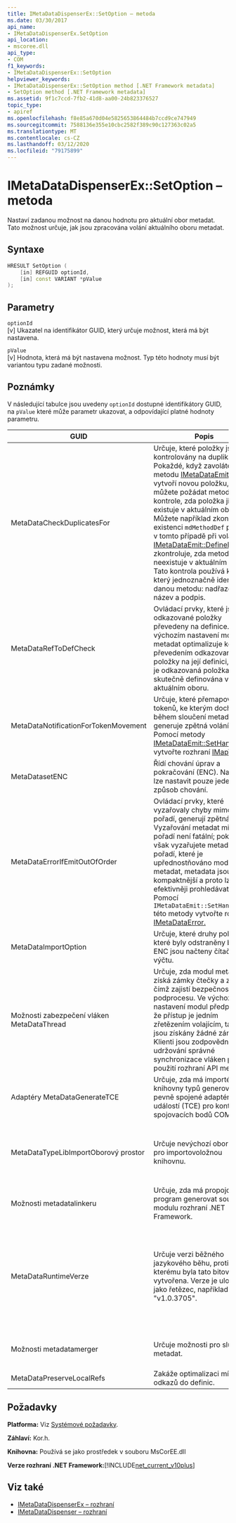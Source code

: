 ```yaml
---
title: IMetaDataDispenserEx::SetOption – metoda
ms.date: 03/30/2017
api_name:
- IMetaDataDispenserEx.SetOption
api_location:
- mscoree.dll
api_type:
- COM
f1_keywords:
- IMetaDataDispenserEx::SetOption
helpviewer_keywords:
- IMetaDataDispenserEx::SetOption method [.NET Framework metadata]
- SetOption method [.NET Framework metadata]
ms.assetid: 9f1c7ccd-7fb2-41d8-aa00-24b823376527
topic_type:
- apiref
ms.openlocfilehash: f8e85a670d04e5825653864484b7ccd9ce747949
ms.sourcegitcommit: 7588136e355e10cbc2582f389c90c127363c02a5
ms.translationtype: MT
ms.contentlocale: cs-CZ
ms.lasthandoff: 03/12/2020
ms.locfileid: "79175899"
---
```

# <a name="imetadatadispenserexsetoption-method"></a>IMetaDataDispenserEx::SetOption – metoda
Nastaví zadanou možnost na danou hodnotu pro aktuální obor metadat. Tato možnost určuje, jak jsou zpracována volání aktuálního oboru metadat.  
  
## <a name="syntax"></a>Syntaxe  
  
```cpp  
HRESULT SetOption (  
    [in] REFGUID optionId,
    [in] const VARIANT *pValue  
);  
```  
  
## <a name="parameters"></a>Parametry  
 `optionId`  
 [v] Ukazatel na identifikátor GUID, který určuje možnost, která má být nastavena.  
  
 `pValue`  
 [v] Hodnota, která má být nastavena možnost. Typ této hodnoty musí být variantou typu zadané možnosti.  
  
## <a name="remarks"></a>Poznámky  
 V následující tabulce jsou uvedeny `optionId` dostupné identifikátory GUID, na `pValue` které může parametr ukazovat, a odpovídající platné hodnoty parametru.  
  
|GUID|Popis|`pValue`Parametr|  
|----------|-----------------|------------------------|  
|MetaDataCheckDuplicatesFor|Určuje, které položky jsou kontrolovány na duplikáty. Pokaždé, když zavoláte metodu [IMetaDataEmit,](../../../../docs/framework/unmanaged-api/metadata/imetadataemit-interface.md) která vytvoří novou položku, můžete požádat metodu ke kontrole, zda položka již existuje v aktuálním oboru. Můžete například zkontrolovat existenci `mdMethodDef` položek; v tomto případě při volání [IMetaDataEmit::DefineMethod](../../../../docs/framework/unmanaged-api/metadata/imetadataemit-definemethod-method.md), zkontroluje, zda metoda již neexistuje v aktuálním oboru. Tato kontrola používá klíč, který jednoznačně identifikuje danou metodu: nadřazený typ, název a podpis.|Musí být varianta typu UI4 a musí obsahovat kombinaci hodnot [CorCheckDuplicatesPro](../../../../docs/framework/unmanaged-api/metadata/corcheckduplicatesfor-enumeration.md) výčet.|  
|MetaDataRefToDefCheck|Ovládací prvky, které jsou odkazované položky převedeny na definice. Ve výchozím nastavení modul metadat optimalizuje kód převedením odkazované položky na její definici, pokud je odkazovaná položka skutečně definována v aktuálním oboru.|Musí být variantou typu UI4 a musí obsahovat kombinaci hodnot výčtu [CorRefToDefCheck.](../../../../docs/framework/unmanaged-api/metadata/correftodefcheck-enumeration.md)|  
|MetaDataNotificationForTokenMovement|Určuje, které přemapování tokenů, ke kterým dochází během sloučení metadat, generuje zpětná volání. Pomocí metody [IMetaDataEmit::SetHandler](../../../../docs/framework/unmanaged-api/metadata/imetadataemit-sethandler-method.md) vytvořte rozhraní [IMapToken.](../../../../docs/framework/unmanaged-api/metadata/imaptoken-interface.md)|Musí být variantou typu UI4 a musí obsahovat kombinaci hodnot výčtu [CorNotificationForTokenMovement.](../../../../docs/framework/unmanaged-api/metadata/cornotificationfortokenmovement-enumeration.md)|  
|MetaDatasetENC|Řídí chování úprav a pokračování (ENC). Najednou lze nastavit pouze jeden způsob chování.|Musí být varianta typu UI4 a musí obsahovat hodnotu výčtu [CorSetENC.](../../../../docs/framework/unmanaged-api/metadata/corsetenc-enumeration.md) Hodnota není bitová maska.|  
|MetaDataErrorIfEmitOutOfOrder|Ovládací prvky, které vyzařovaly chyby mimo pořadí, generují zpětná volání. Vyzařování metadat mimo pořadí není fatální; pokud však vyzařujete metadata v pořadí, které je upřednostňováno modulem metadat, metadata jsou kompaktnější a proto lze efektivněji prohledávat. Pomocí `IMetaDataEmit::SetHandler` této metody vytvořte rozhraní [IMetaDataError.](../../../../docs/framework/unmanaged-api/metadata/imetadataerror-interface.md)|Musí být varianta typu UI4 a musí obsahovat kombinaci hodnot [výčtu CorErrorIfEmitOutOfOrder.](../../../../docs/framework/unmanaged-api/metadata/corerrorifemitoutoforder-enumeration.md)|  
|MetaDataImportOption|Určuje, které druhy položek, které byly odstraněny během ENC jsou načteny čítačem výčtu.|Musí být varianta typu UI4 a musí obsahovat kombinaci hodnot výčtu [Výčtu CorImportOptions.](../../../../docs/framework/unmanaged-api/metadata/corimportoptions-enumeration.md)|  
|Možnosti zabezpečení vláken MetaDataThread|Určuje, zda modul metadat získá zámky čtečky a zápisu, čímž zajistí bezpečnost podprocesu. Ve výchozím nastavení modul předpokládá, že přístup je jedním zřetězením volajícím, takže jsou získány žádné zámky. Klienti jsou zodpovědní za udržování správné synchronizace vláken při použití rozhraní API metadat.|Musí být varianta typu UI4 a musí obsahovat hodnotu výčtu [CorThreadSafetyOptions.](../../../../docs/framework/unmanaged-api/metadata/corthreadsafetyoptions-enumeration.md) Hodnota není bitová maska.|  
|Adaptéry MetaDataGenerateTCE|Určuje, zda má importér knihovny typů generovat pevně spojené adaptéry událostí (TCE) pro kontejnery spojovacích bodů COM.|Musí být varianta typu BOOL. Pokud `pValue` je `true`nastavena na , import knihovny typů generuje adaptéry TCE.|  
|MetaDataTypeLibImportOborový prostor|Určuje nevýchozí obor názvů pro importovoložnou knihovnu.|Musí být buď nulovou hodnotou, nebo variantou typu BSTR. Pokud `pValue` je hodnota null, aktuální obor názvů je nastavena na null; v opačném případě je aktuální obor názvů nastaven na řetězec, který je držen v typu BSTR varianty.|  
|Možnosti metadatalinkeru|Určuje, zda má propojovací program generovat soubor modulu rozhraní .NET Framework.|Musí být varianta typu UI4 a musí obsahovat kombinaci hodnot [corlinkeroptions](../../../../docs/framework/unmanaged-api/metadata/corlinkeroptions-enumeration.md) výčtu.|  
|MetaDataRuntimeVerze|Určuje verzi běžného jazykového běhu, proti kterému byla tato bitová kopie vytvořena. Verze je uložena jako řetězec, například "v1.0.3705".|Musí být hodnota null, hodnota VT_EMPTY nebo varianta typu BSTR. Pokud `pValue` je null, verze runtime je nastavena na hodnotu null. Pokud `pValue` je VT_EMPTY, verze je nastavena na výchozí hodnotu, která je čerpána z verze Mscorwks.dll, ve kterém je spuštěn kód metadat. V opačném případě je verze runtime nastavena na řetězec, který je držen v typu BSTR varianty.|  
|Možnosti metadatamerger|Určuje možnosti pro slučování metadat.|Musí být variantou typu UI4 a musí obsahovat `MergeFlags` kombinaci hodnot výčtu, která je popsána v souboru CorHdr.h.|  
|MetaDataPreserveLocalRefs|Zakáže optimalizaci místních odkazů do definic.|Musí obsahovat kombinaci hodnot [corlocalrefpreservation](../../../../docs/framework/unmanaged-api/metadata/corlocalrefpreservation-enumeration.md) výčtu.|  
  
## <a name="requirements"></a>Požadavky  
 **Platforma:** Viz [Systémové požadavky](../../../../docs/framework/get-started/system-requirements.md).  
  
 **Záhlaví:** Kor.h.  
  
 **Knihovna:** Používá se jako prostředek v souboru MsCorEE.dll  
  
 **Verze rozhraní .NET Framework:**[!INCLUDE[net_current_v10plus](../../../../includes/net-current-v10plus-md.md)]  
  
## <a name="see-also"></a>Viz také

- [IMetaDataDispenserEx – rozhraní](../../../../docs/framework/unmanaged-api/metadata/imetadatadispenserex-interface.md)
- [IMetaDataDispenser – rozhraní](../../../../docs/framework/unmanaged-api/metadata/imetadatadispenser-interface.md)
